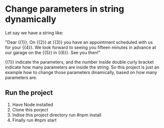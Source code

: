 # Change parameters in string dynamically

Let say we have a string like: 

"Dear {{1}}, On {{2}} at {{3}} you have an appointment scheduled with us for your {{4}}. We look forward to seeing you fifteen minutes in advance at our garage on the {{5}} in {{6}}. See you then!"

{{1}} indicate the parameters, and the number inside double curly bracket indicate how many parameters are inside the string.
So this project is just an example how to change those parameters dinamically, based on how many parameters are.


## Run the project

1. Have Node installed
2. Clone this porject
3. Indise this project directory run #npm install
4. Finally run #npm start
